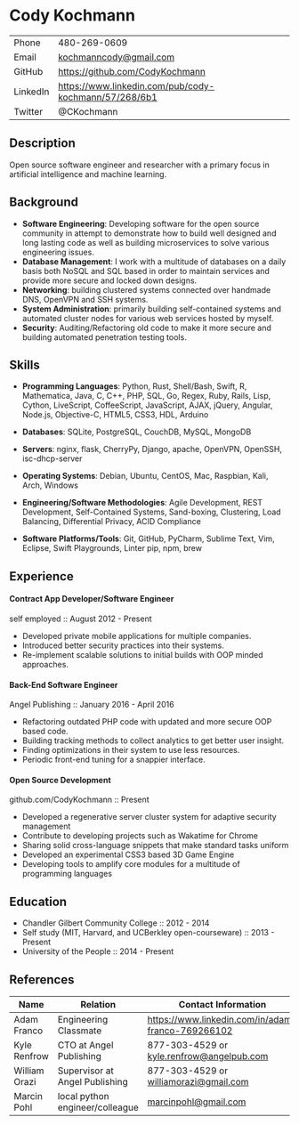 # Cody Kochmann

|||
|---|---|
|Phone | 480-269-0609 |
|Email | kochmanncody@gmail.com |
|GitHub | https://github.com/CodyKochmann |
|LinkedIn | https://www.linkedin.com/pub/cody-kochmann/57/268/6b1 |
|Twitter | @CKochmann |

## Description

Open source software engineer and researcher with a primary focus in artificial intelligence and machine learning.

## Background

- <b>Software Engineering</b>: Developing software for the open source community in attempt to demonstrate how to build well designed and long lasting code as well as building microservices to solve various engineering issues.
- <b>Database Management</b>: I work with a multitude of databases on a daily basis both NoSQL and SQL based in order to maintain services and provide more secure and locked down designs.
- <b>Networking</b>: building clustered systems connected over handmade DNS, OpenVPN and SSH systems.
- <b>System Administration</b>: primarily building self-contained systems and automated cluster nodes for various web services hosted by myself.
- <b>Security</b>: Auditing/Refactoring old code to make it more secure and building automated penetration testing tools.

## Skills

- <b>Programming Languages</b>: Python, Rust, Shell/Bash, Swift, R, Mathematica, Java, C, C++, PHP, SQL, Go, Regex, Ruby, Rails, Lisp, Cython, LiveScript, CoffeeScript, JavaScript, AJAX, jQuery, Angular, Node.js, Objective-C, HTML5, CSS3, HDL, Arduino


- <b>Databases</b>: SQLite, PostgreSQL, CouchDB, MySQL, MongoDB

- <b>Servers</b>: nginx, flask, CherryPy, Django, apache, OpenVPN, OpenSSH, isc-dhcp-server

- <b>Operating Systems</b>: Debian, Ubuntu, CentOS, Mac, Raspbian, Kali, Arch, Windows

- <b>Engineering/Software Methodologies</b>: Agile Development, REST Development, Self-Contained Systems, Sand-boxing, Clustering, Load Balancing, Differential Privacy, ACID Compliance

- <b>Software Platforms/Tools</b>: Git, GitHub, PyCharm, Sublime Text, Vim, Eclipse, Swift Playgrounds, Linter pip, npm, brew

## Experience

#### Contract App Developer/Software Engineer

self employed :: August 2012 - Present

- Developed private mobile applications for multiple companies.
- Introduced better security practices into their systems.
- Re-implement scalable solutions to initial builds with OOP minded approaches.

#### Back-End Software Engineer

Angel Publishing :: January 2016 - April 2016

- Refactoring outdated PHP code with updated and more secure OOP based code.
- Building tracking methods to collect analytics to get better user insight.
- Finding optimizations in their system to use less resources.
- Periodic front-end tuning for a snappier interface.

#### Open Source Development

github.com/CodyKochmann :: Present

- Developed a regenerative server cluster system for adaptive security management
- Contribute to developing projects such as Wakatime for Chrome
- Sharing solid cross-language snippets that make standard tasks uniform
- Developed an experimental CSS3 based 3D Game Engine
- Developing tools to amplify core modules for a multitude of programming languages

## Education

- Chandler Gilbert Community College :: 2012 - 2014
- Self study (MIT, Harvard, and UCBerkley open-courseware) :: 2013 - Present
- University of the People :: 2014 - Present

## References

| Name | Relation | Contact Information |
|---|---|---|
| Adam Franco | Engineering Classmate | https://www.linkedin.com/in/adam-franco-769266102 |
| Kyle Renfrow | CTO at Angel Publishing | 877-303-4529 or kyle.renfrow@angelpub.com |
| William Orazi | Supervisor at Angel Publishing | 877-303-4529 or williamorazi@gmail.com |
| Marcin Pohl | local python engineer/colleague | marcinpohl@gmail.com |
